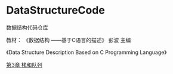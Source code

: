 # DataStructureCode
数据结构代码仓库 

教材：
《数据结构 ——基于C语言的描述》 彭波 主编

《Data Structure Description Based on C Programming Language》

<a href="chapter3/README.md">第3章 栈和队列</a>